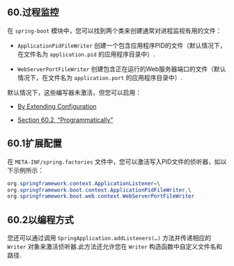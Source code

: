 ## 60.过程监控

在 `spring-boot` 模块中，您可以找到两个类来创建通常对进程监视有用的文件：

-  `ApplicationPidFileWriter` 创建一个包含应用程序PID的文件（默认情况下，在文件名为 `application.pid` 的应用程序目录中）.

-  `WebServerPortFileWriter` 创建包含正在运行的Web服务器端口的文件（默认情况下，在文件名为 `application.port` 的应用程序目录中）.

默认情况下，这些编写器未激活，但您可以启用：

- [By Extending Configuration](production-ready-process-monitoring.html#production-ready-process-monitoring-configuration)

- [Section 60.2, “Programmatically”](production-ready-process-monitoring.html#production-ready-process-monitoring-programmatically)

## 60.1扩展配置

在 `META-INF/spring.factories` 文件中，您可以激活写入PID文件的侦听器，如以下示例所示：

```java
org.springframework.context.ApplicationListener=\
org.springframework.boot.context.ApplicationPidFileWriter,\
org.springframework.boot.web.context.WebServerPortFileWriter
```

## 60.2以编程方式

您还可以通过调用 `SpringApplication.addListeners(…)` 方法并传递相应的 `Writer` 对象来激活侦听器.此方法还允许您在 `Writer` 构造函数中自定义文件名和路径.

